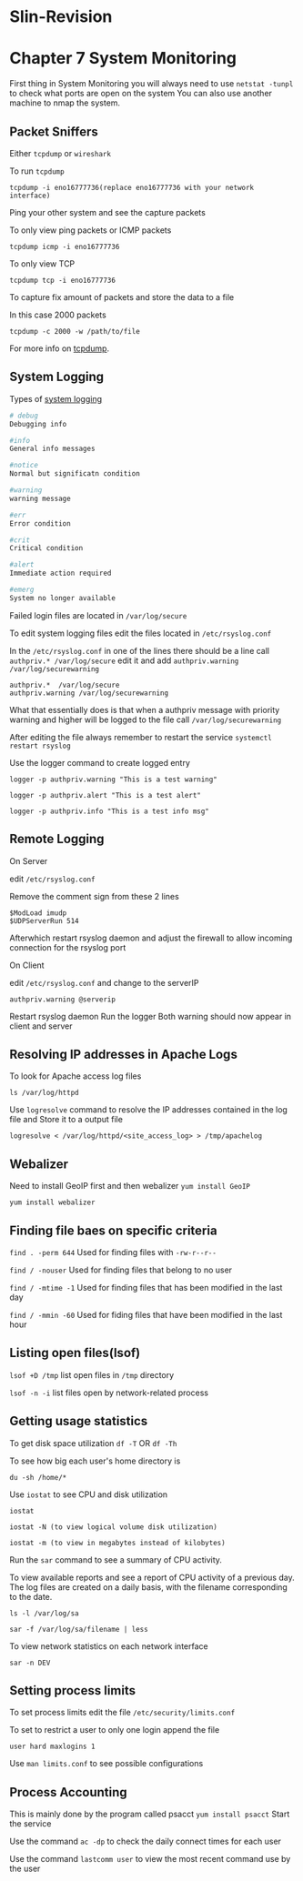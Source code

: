 # Slin-Revision
# Chapter 7 System Monitoring

First thing in System Monitoring you will always need to use `netstat -tunpl` to check what ports are open on the system
You can also use another machine to nmap the system.

## Packet Sniffers
Either `tcpdump` or `wireshark`

To run `tcpdump` 
```
tcpdump -i eno16777736(replace eno16777736 with your network interface)
```
Ping your other system and see the capture packets

To only view ping packets or ICMP packets
```
tcpdump icmp -i eno16777736
```
To only view TCP
```
tcpdump tcp -i eno16777736
```
To capture fix amount of packets and store the data to a file

In this case 2000 packets
```
tcpdump -c 2000 -w /path/to/file
```

For more info on [tcpdump](https://bencane.com/2014/10/13/quick-and-practical-reference-for-tcpdump/).

## System Logging
Types of [system logging](http://www.aboutlinux.info/2005/09/system-logging-explained-in-linux.html)
```bash
# debug
Debugging info

#info
General info messages

#notice
Normal but significatn condition

#warning
warning message

#err
Error condition

#crit
Critical condition

#alert
Immediate action required

#emerg
System no longer available
```
Failed login files are located in `/var/log/secure`

To edit system logging files edit the files located in `/etc/rsyslog.conf`

In the `/etc/rsyslog.conf` in one of the lines there should be a line call `authpriv.* /var/log/secure`
edit it and add `authpriv.warning /var/log/securewarning`

```
authpriv.*  /var/log/secure
authpriv.warning /var/log/securewarning
```
What that essentially does is that when a authpriv message with priority warning and higher will be logged to the file call `/var/log/securewarning`

After editing the file always remember to restart the service
`systemctl restart rsyslog`

Use the logger command to create logged entry
```
logger -p authpriv.warning "This is a test warning"
```
```
logger -p authpriv.alert "This is a test alert"
```
```
logger -p authpriv.info "This is a test info msg"
```

## Remote Logging

On Server

edit `/etc/rsyslog.conf`

Remove the comment sign from these 2 lines
```
$ModLoad imudp
$UDPServerRun 514
```

Afterwhich restart rsyslog daemon and adjust the firewall to allow incoming connection for the rsyslog port

On Client

edit `/etc/rsyslog.conf` and change to the serverIP
```
authpriv.warning @serverip
```
Restart rsyslog daemon
Run the logger
Both warning should now appear in client and server

## Resolving IP addresses in Apache Logs

To look for Apache access log files
```
ls /var/log/httpd
```
Use `logresolve` command to resolve the IP addresses contained in the log file and Store it to a output file
```
logresolve < /var/log/httpd/<site_access_log> > /tmp/apachelog
```

## Webalizer
Need to install GeoIP first and then webalizer
`yum install GeoIP`

`yum install webalizer`

## Finding file baes on specific criteria

`find . -perm 644` Used for finding files with `-rw-r--r--`

`find / -nouser` Used for finding files that belong  to no user

`find / -mtime -1` Used for finding files that has been modified in the last day

`find / -mmin -60` Used for fiding files that have been modified in the last hour

## Listing open files(lsof)

`lsof +D /tmp` list open files in `/tmp` directory

`lsof -n -i` list files open by network-related process

## Getting usage statistics
To get disk space utilization
`df -T`
OR
`df -Th`

To see how big each user's home directory is
```
du -sh /home/*
```
Use `iostat` to see CPU and disk utilization
```
iostat
```
```
iostat -N (to view logical volume disk utilization)
```
```
iostat -m (to view in megabytes instead of kilobytes)
```

Run the `sar` command to see a summary of CPU activity.

To view available reports and see a report of CPU activity of a previous day. The log files are created on a daily basis, with the filename corresponding to the date.
```
ls -l /var/log/sa
```
```
sar -f /var/log/sa/filename | less
```

To view network statistics on each network interface
```
sar -n DEV
```

## Setting process limits

To set process limits edit the file `/etc/security/limits.conf`

To set to restrict a user to only one login append the file

```
user hard maxlogins 1
```
Use `man limits.conf` to see possible configurations

## Process Accounting
This is mainly done by the program called psacct
`yum install psacct`
Start the service

Use the command `ac -dp` to check the daily connect times for each user

Use the command `lastcomm user` to view the most recent command use by the user
